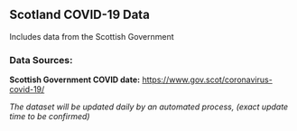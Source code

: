 ## Scotland COVID-19 Data

Includes data from the Scottish Government 


### Data Sources:

**Scottish Government COVID date:** https://www.gov.scot/coronavirus-covid-19/


_The dataset will be updated daily by an automated process, (exact update time to be confirmed)_
